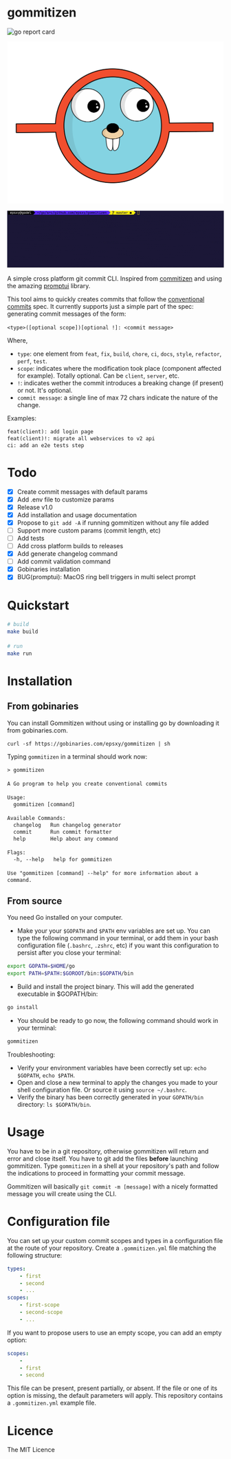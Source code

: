 # gommitizen
![go report card](https://goreportcard.com/badge/github.com/epsxy/gommitizen)

![logo](logo.png)

![demo](demo.gif)

A simple cross platform git commit CLI. Inspired from [commitizen](https://github.com/commitizen/cz-cli) and using the amazing [promptui](https://github.com/manifoldco/promptui) library.

This tool aims to quickly creates commits that follow the [conventional commits](https://www.conventionalcommits.org) spec. It currently supports just a simple part of the spec: generating commit messages of the form:

`<type>([optional scope])[optional !]: <commit message>`

Where,

- `type`: one element from `feat`, `fix`, `build`, `chore`, `ci`, `docs`, `style`, `refactor`, `perf`, `test`.
- `scope`: indicates where the modification took place (component affected for example). Totally optional. Can be `client`, `server`, etc.
- `!`: indicates wether the commit introduces a breaking change (if present) or not. It's optional.
- `commit message`: a single line of max 72 chars indicate the nature of the change.

Examples:

```
feat(client): add login page
feat(client)!: migrate all webservices to v2 api
ci: add an e2e tests step
```

# Todo

- [x] Create commit messages with default params
- [x] Add .env file to customize params
- [x] Release v1.0
- [x] Add installation and usage documentation
- [x] Propose to `git add -A` if running gommitizen without any file added
- [ ] Support more custom params (commit length, etc)
- [ ] Add tests
- [ ] Add cross platform builds to releases
- [x] Add generate changelog command
- [ ] Add commit validation command
- [x] Gobinaries installation
- [x] BUG(promptui): MacOS ring bell triggers in multi select prompt

# Quickstart

```bash
# build
make build

# run
make run
```

# Installation

## From gobinaries

You can install Gommitizen without using or installing go by downloading it from gobinaries.com.

```
curl -sf https://gobinaries.com/epsxy/gommitizen | sh
```

Typing `gommitizen` in a terminal should work now:

```
> gommitizen

A Go program to help you create conventional commits

Usage:
  gommitizen [command]

Available Commands:
  changelog   Run changelog generator
  commit      Run commit formatter
  help        Help about any command

Flags:
  -h, --help   help for gommitizen

Use "gommitizen [command] --help" for more information about a command.
```

## From source

You need Go installed on your computer.

- Make your your `$GOPATH` and `$PATH` env variables are set up. You can type the following command in your terminal, or add them in your bash configuration file (`.bashrc`, `.zshrc`, etc) if you want this configuration to persist after you close your terminal:
```bash
export GOPATH=$HOME/go
export PATH=$PATH:$GOROOT/bin:$GOPATH/bin
```
- Build and install the project binary. This will add the generated executable in $GOPATH/bin:
```bash
go install
```

- You should be ready to go now, the following command should work in your terminal:
```bash
gommitizen
```

Troubleshooting:
- Verify your environment variables have been correctly set up: `echo $GOPATH`, `echo $PATH`.
- Open and close a new terminal to apply the changes you made to your shell configuration file. Or source it using `source ~/.bashrc`.
- Verify the binary has been correctly generated in your `GOPATH/bin` directory: `ls $GOPATH/bin`.

# Usage

You have to be in a git repository, otherwise gommitizen will return and error and close itself. You have to git add the files **before** launching gommitizen. Type `gommitizen` in a shell at your repository's path and follow the indications to proceed in formatting your commit message.

Gommitizen will basically `git commit -m [message]` with a nicely formatted message you will create using the CLI.

# Configuration file

You can set up your custom commit scopes and types in a configuration file at the route of your repository. Create a `.gommitizen.yml` file matching the following structure:

```yaml
types:
    - first
    - second
    - ...
scopes:
    - first-scope
    - second-scope
    - ...
```

If you want to propose users to use an empty scope, you can add an empty option:

```yaml
scopes:
    - 
    - first
    - second
```

This file can be present, present partially, or absent. If the file or one of its option is missing, the default parameters will apply. This repository contains a `.gommitizen.yml` example file.

# Licence

The MIT Licence